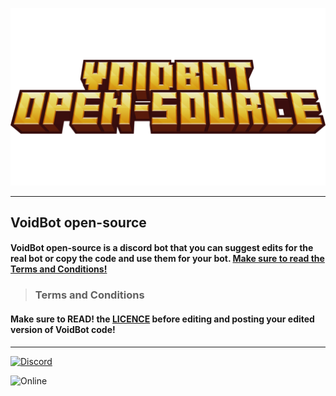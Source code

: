 ![Logo](images/logo.png)

***

## VoidBot open-source
#### VoidBot open-source is a discord bot that you can suggest edits for the real bot or copy the code and use them for your bot. [Make sure to read the Terms and Conditions!](https://github.com/Death1Clown/VoidBot_open-source/blob/main/README.md#terms-and-conditions)

> ### Terms and Conditions
#### Make sure to READ! the [LICENCE](https://github.com/Death1Clown/VoidBot_open-source/blob/main/LICENSE.md) before editing and posting your edited version of VoidBot code!

***

[![Discord](https://discordapp.com/api/guilds/1391335503722446868/widget.png?style=shield)](https://discord.gg/vKV3bXHd5Y)

![Online](https://img.shields.io/badge/Bots-3-7289da?style=for-the-badge&logo=discord&logoColor=white)
